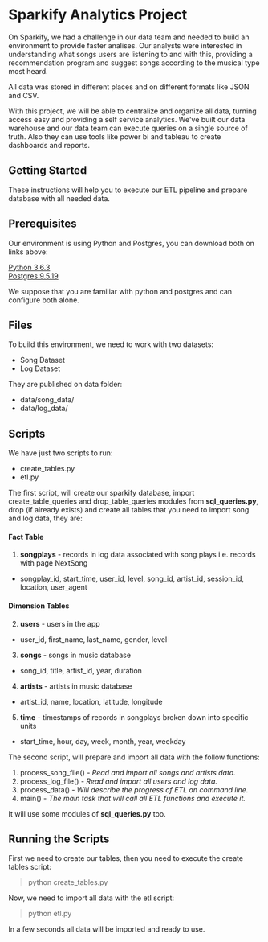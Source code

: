 # Sparkify Analytics Project

On Sparkify, we had a challenge in our data team and needed to build an environment to provide faster analises.
Our analysts were interested in understanding what songs users are listening to and with this, providing a recommendation program 
and suggest songs according to the musical type most heard.

All data was stored in different places and on different formats like JSON and CSV.

With this project, we will be able to centralize and organize all data, turning access easy and providing a self service analytics. 
We've built our data warehouse and our data team can execute queries on a single source of truth.
Also they can use tools like power bi and tableau to create dashboards and reports.

## Getting Started

These instructions will help you to execute our ETL pipeline and prepare database with all needed data.

## Prerequisites

Our environment is using Python and Postgres, you can download both on links above:

[Python 3.6.3](https://www.python.org/downloads/release/python-363/) <br>
[Postgres 9.5.19](https://www.postgresql.org/download/)

We suppose that you are familiar with python and postgres and can configure both alone.

## Files

To build this environment, we need to work with two datasets:

* Song Dataset
* Log Dataset

They are published on data folder:

* data/song_data/ <br>
* data/log_data/

## Scripts

We have just two scripts to run:

* create_tables.py
* etl.py

The first script, will create our sparkify database, import create_table_queries and drop_table_queries modules from **sql_queries.py**, 
drop (if already exists) and create all tables that you need to import song and log data, they are:

#### Fact Table
1. **songplays** - records in log data associated with song plays i.e. records with page NextSong
* songplay_id, start_time, user_id, level, song_id, artist_id, session_id, location, user_agent

#### Dimension Tables
2. **users** - users in the app
* user_id, first_name, last_name, gender, level
3. **songs** - songs in music database
* song_id, title, artist_id, year, duration
4. **artists** - artists in music database
* artist_id, name, location, latitude, longitude
5. **time** - timestamps of records in songplays broken down into specific units
* start_time, hour, day, week, month, year, weekday

The second script, will prepare and import all data with the follow functions:

1. process_song_file() - _Read and import all songs and artists data._
2. process_log_file() - _Read and import all users and log data._
3. process_data() - _Will describe the progress of ETL on command line._
4. main() - _The main task that will call all ETL functions and execute it._

It will use some modules of **sql_queries.py** too.

## Running the Scripts

First we need to create our tables, then you need to execute the create tables script:

> python create_tables.py

Now, we need to import all data with the etl script:

> python etl.py

In a few seconds all data will be imported and ready to use.